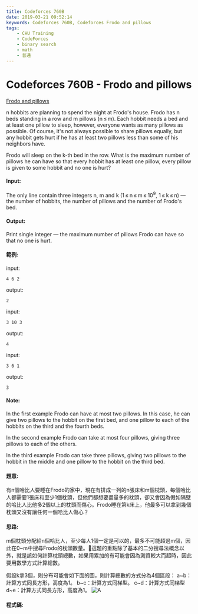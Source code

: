 ```yaml
---
title: Codeforces 760B
date: 2019-03-21 09:52:14
keywords: Codeforces 760B, Codeforces Frodo and pillows
tags:
    - CHU Training
    - CodeForces
    - binary search
    - math
    - 普通
---
```

# Codeforces 760B - Frodo and pillows
[Frodo and pillows](https://codeforces.com/problemset/problem/760/B)

n hobbits are planning to spend the night at Frodo's house. Frodo has n beds standing in a row and m pillows (n ≤ m). Each hobbit needs a bed and at least one pillow to sleep, however, everyone wants as many pillows as possible. Of course, it's not always possible to share pillows equally, but any hobbit gets hurt if he has at least two pillows less than some of his neighbors have.
<!-- more -->
Frodo will sleep on the k-th bed in the row. What is the maximum number of pillows he can have so that every hobbit has at least one pillow, every pillow is given to some hobbit and no one is hurt?

#### Input:
The only line contain three integers n, m and k (1 ≤ n ≤ m ≤ 10<sup>9</sup>, 1 ≤ k ≤ n) — the number of hobbits, the number of pillows and the number of Frodo's bed.

#### Output:
Print single integer — the maximum number of pillows Frodo can have so that no one is hurt.

#### 範例:
input:
```
4 6 2
```
output:
```
2
```
input:
```
3 10 3
```
output:
```
4
```
input:
```
3 6 1
```
output:
```
3
```

#### Note:
In the first example Frodo can have at most two pillows. In this case, he can give two pillows to the hobbit on the first bed, and one pillow to each of the hobbits on the third and the fourth beds.

In the second example Frodo can take at most four pillows, giving three pillows to each of the others.

In the third example Frodo can take three pillows, giving two pillows to the hobbit in the middle and one pillow to the hobbit on the third bed.

#### 題意:
有n個哈比人要睡在Frodo的家中，現在有排成一列的n張床和m個枕頭，每個哈比人都需要1張床和至少1個枕頭，但他們都想要盡量多的枕頭，卻又會因為假如隔壁的哈比人比他多2個以上的枕頭而傷心。Frodo睡在第k床上，他最多可以拿到幾個枕頭又沒有讓任何一個哈比人傷心？

#### 思路:
m個枕頭分配給n個哈比人，至少每人1個一定是可以的，最多不可能超過m個，因此在0~m中搜尋Frodo的枕頭數量。這題的重點除了基本的二分搜尋法概念以外，就是該如何計算枕頭總數，如果用累加的有可能會因為測資較大而超時，因此要用數學方式計算總數。

假設k拿3個，則分布可能會如下面的圖，則計算總數的方式分為4個區段：
a~b：計算方式同長方形，高度為1。
b~c：計算方式同梯型。
c~d：計算方式同梯型
d~e：計算方式同長方形，高度為1。
![A](A.PNG)

#### 程式碼:
<script src="https://gist.github.com/Daviswww/b3b1589cfc0f43b71fc38eb642ee2b4e.js"></script>


